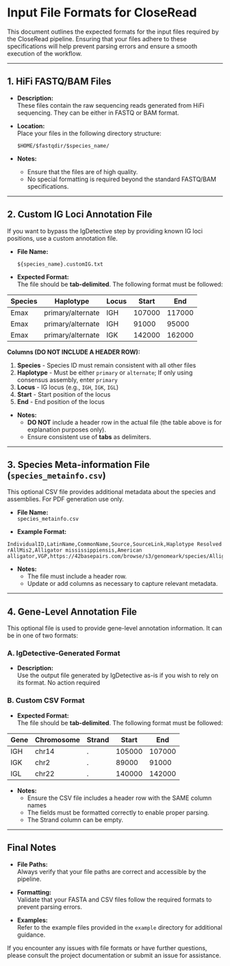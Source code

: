 # Input File Formats for CloseRead

This document outlines the expected formats for the input files required by the CloseRead pipeline. Ensuring that your files adhere to these specifications will help prevent parsing errors and ensure a smooth execution of the workflow.

---

## 1. HiFi FASTQ/BAM Files

- **Description:**  
  These files contain the raw sequencing reads generated from HiFi sequencing. They can be either in FASTQ or BAM format.
  
- **Location:**  
  Place your files in the following directory structure:
  ```
  $HOME/$fastqdir/$species_name/
  ```
  
- **Notes:**  
  - Ensure that the files are of high quality.
  - No special formatting is required beyond the standard FASTQ/BAM specifications.

---


## 2. Custom IG Loci Annotation File

If you want to bypass the IgDetective step by providing known IG loci positions, use a custom annotation file.

- **File Name:**  
  ```
  ${species_name}.customIG.txt
  ```

- **Expected Format:**  
  The file should be **tab-delimited**. The following format must be followed:

| Species | Haplotype         | Locus | Start  | End    |
|---------|-------------------|-------|--------|--------|
| Emax    | primary/alternate | IGH   | 107000 | 117000 |
| Emax    | primary/alternate | IGH   | 91000  | 95000  |
| Emax    | primary/alternate | IGK   | 142000 | 162000 |

  **Columns (DO NOT INCLUDE A HEADER ROW):**
  1. **Species** - Species ID must remain consistent with all other files
  2. **Haplotype** - Must be either `primary` or `alternate`; If only using consensus assembly, enter `primary`
  3. **Locus** - IG locus (e.g., `IGH`, `IGK`, `IGL`)
  4. **Start** - Start position of the locus
  5. **End** - End position of the locus

- **Notes:**  
  - **DO NOT** include a header row in the actual file (the table above is for explanation purposes only).
  - Ensure consistent use of **tabs** as delimiters.

---

## 3. Species Meta-information File (`species_metainfo.csv`)

This optional CSV file provides additional metadata about the species and assemblies. For PDF generation use only.

- **File Name:**  
  `species_metainfo.csv`
  
- **Example Format:**

```csv
IndividualID,LatinName,CommonName,Source,SourceLink,Haplotype Resolved
rAllMis2,Alligator mississippiensis,American alligator,VGP,https://42basepairs.com/browse/s3/genomeark/species/Alligator_mississippiensis/rAllMis2,Yes
```

- **Notes:**  
  - The file must include a header row.
  - Update or add columns as necessary to capture relevant metadata.

---

## 4. Gene-Level Annotation File

This optional file is used to provide gene-level annotation information. It can be in one of two formats:

### A. IgDetective-Generated Format

- **Description:**  
  Use the output file generated by IgDetective as-is if you wish to rely on its format. No action required

### B. Custom CSV Format

- **Expected Format:**  
  The file should be **tab-delimited**. The following format must be followed:
  
| Gene | Chromosome | Strand | Start  | End    |
|------|------------|--------|--------|--------|
| IGH  | chr14      | .      | 105000 | 107000 |
| IGK  | chr2       | .      | 89000  | 91000  |
| IGL  | chr22      | .      | 140000 | 142000 |

- **Notes:**  
  - Ensure the CSV file includes a header row with the SAME column names
  - The fields must be formatted correctly to enable proper parsing.
  - The Strand column can be empty.

---

## Final Notes

- **File Paths:**  
  Always verify that your file paths are correct and accessible by the pipeline.
  
- **Formatting:**  
  Validate that your FASTA and CSV files follow the required formats to prevent parsing errors.

- **Examples:**  
  Refer to the example files provided in the `example` directory for additional guidance.

If you encounter any issues with file formats or have further questions, please consult the project documentation or submit an issue for assistance.
